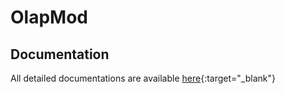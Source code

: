 # OlapMod

## Documentation 

All detailed documentations are available [here](https://drive.google.com/drive/folders/1GYNUlrWulLz_oYEhnFn5DULBOPmkfKX3){:target="_blank"} 
